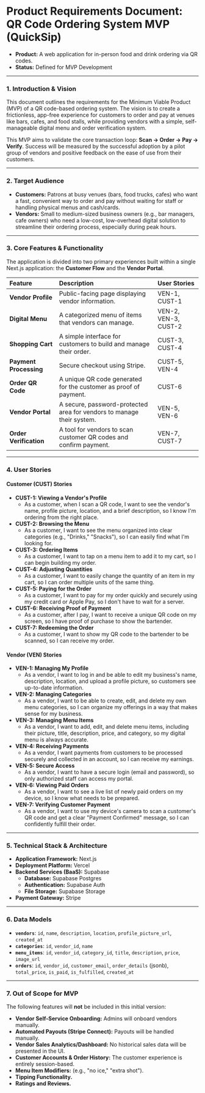 # Product Requirements Document: QR Code Ordering System MVP (QuickSip)

-   **Product:** A web application for in-person food and drink ordering via QR codes.
-   **Status:** Defined for MVP Development

---

### 1. Introduction & Vision

This document outlines the requirements for the Minimum Viable Product (MVP) of a QR code-based ordering system. The vision is to create a frictionless, app-free experience for customers to order and pay at venues like bars, cafes, and food stalls, while providing vendors with a simple, self-manageable digital menu and order verification system.

This MVP aims to validate the core transaction loop: **Scan -> Order -> Pay -> Verify**. Success will be measured by the successful adoption by a pilot group of vendors and positive feedback on the ease of use from their customers.

---

### 2. Target Audience

-   **Customers:** Patrons at busy venues (bars, food trucks, cafes) who want a fast, convenient way to order and pay without waiting for staff or handling physical menus and cash/cards.
-   **Vendors:** Small to medium-sized business owners (e.g., bar managers, cafe owners) who need a low-cost, low-overhead digital solution to streamline their ordering process, especially during peak hours.

---

### 3. Core Features & Functionality

The application is divided into two primary experiences built within a single Next.js application: the **Customer Flow** and the **Vendor Portal**.

| Feature | Description | User Stories |
| :--- | :--- | :--- |
| **Vendor Profile** | Public-facing page displaying vendor information. | VEN-1, CUST-1 |
| **Digital Menu** | A categorized menu of items that vendors can manage. | VEN-2, VEN-3, CUST-2 |
| **Shopping Cart** | A simple interface for customers to build and manage their order. | CUST-3, CUST-4 |
| **Payment Processing** | Secure checkout using Stripe. | CUST-5, VEN-4 |
| **Order QR Code** | A unique QR code generated for the customer as proof of payment. | CUST-6 |
| **Vendor Portal** | A secure, password-protected area for vendors to manage their system. | VEN-5, VEN-6 |
| **Order Verification** | A tool for vendors to scan customer QR codes and confirm payment. | VEN-7, CUST-7 |

---

### 4. User Stories

#### Customer (CUST) Stories

-   **CUST-1: Viewing a Vendor's Profile**
    -   As a customer, when I scan a QR code, I want to see the vendor's name, profile picture, location, and a brief description, so I know I'm ordering from the right place.
-   **CUST-2: Browsing the Menu**
    -   As a customer, I want to see the menu organized into clear categories (e.g., "Drinks," "Snacks"), so I can easily find what I'm looking for.
-   **CUST-3: Ordering Items**
    -   As a customer, I want to tap on a menu item to add it to my cart, so I can begin building my order.
-   **CUST-4: Adjusting Quantities**
    -   As a customer, I want to easily change the quantity of an item in my cart, so I can order multiple units of the same thing.
-   **CUST-5: Paying for the Order**
    -   As a customer, I want to pay for my order quickly and securely using my credit card or Apple Pay, so I don't have to wait for a server.
-   **CUST-6: Receiving Proof of Payment**
    -   As a customer, after I pay, I want to receive a unique QR code on my screen, so I have proof of purchase to show the bartender.
-   **CUST-7: Redeeming the Order**
    -   As a customer, I want to show my QR code to the bartender to be scanned, so I can receive my order.

#### Vendor (VEN) Stories

-   **VEN-1: Managing My Profile**
    -   As a vendor, I want to log in and be able to edit my business's name, description, location, and upload a profile picture, so customers see up-to-date information.
-   **VEN-2: Managing Categories**
    -   As a vendor, I want to be able to create, edit, and delete my own menu categories, so I can organize my offerings in a way that makes sense for my business.
-   **VEN-3: Managing Menu Items**
    -   As a vendor, I want to add, edit, and delete menu items, including their picture, title, description, price, and category, so my digital menu is always accurate.
-   **VEN-4: Receiving Payments**
    -   As a vendor, I want payments from customers to be processed securely and collected in an account, so I can receive my earnings.
-   **VEN-5: Secure Access**
    -   As a vendor, I want to have a secure login (email and password), so only authorized staff can access my portal.
-   **VEN-6: Viewing Paid Orders**
    -   As a vendor, I want to see a live list of newly paid orders on my device, so I know what needs to be prepared.
-   **VEN-7: Verifying Customer Payment**
    -   As a vendor, I want to use my device's camera to scan a customer's QR code and get a clear "Payment Confirmed" message, so I can confidently fulfill their order.

---

### 5. Technical Stack & Architecture

-   **Application Framework:** Next.js
-   **Deployment Platform:** Vercel
-   **Backend Services (BaaS):** Supabase
    -   **Database:** Supabase Postgres
    -   **Authentication:** Supabase Auth
    -   **File Storage:** Supabase Storage
-   **Payment Gateway:** Stripe

---

### 6. Data Models

-   **`vendors`**: `id`, `name`, `description`, `location`, `profile_picture_url`, `created_at`
-   **`categories`**: `id`, `vendor_id`, `name`
-   **`menu_items`**: `id`, `vendor_id`, `category_id`, `title`, `description`, `price`, `image_url`
-   **`orders`**: `id`, `vendor_id`, `customer_email`, `order_details` (jsonb), `total_price`, `is_paid`, `is_fulfilled`, `created_at`

---

### 7. Out of Scope for MVP

The following features will **not** be included in this initial version:

-   **Vendor Self-Service Onboarding:** Admins will onboard vendors manually.
-   **Automated Payouts (Stripe Connect):** Payouts will be handled manually.
-   **Vendor Sales Analytics/Dashboard:** No historical sales data will be presented in the UI.
-   **Customer Accounts & Order History:** The customer experience is entirely session-based.
-   **Menu Item Modifiers:** (e.g., "no ice," "extra shot").
-   **Tipping Functionality.**
-   **Ratings and Reviews.**